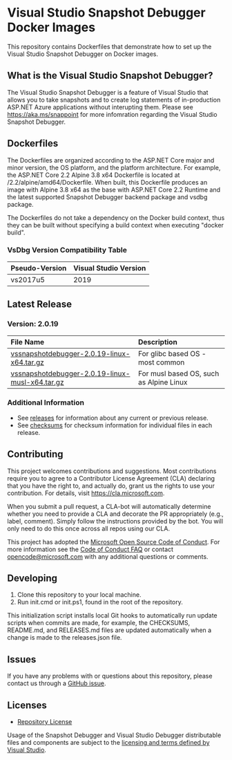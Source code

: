 [//]: # (WARNING! This is a file that is automatically generated from the /templates/README.md.template file.)
[//]: # (DO NOT edit the README.md file directly, otherwise its contents will be automatically overwritten from the template.)
[//]: # (Any intended change to the README.md file must be made in the /templates/README.md.template file.)

# Visual Studio Snapshot Debugger Docker Images

This repository contains Dockerfiles that demonstrate how to set up the Visual Studio Snapshot Debugger on Docker images.

## What is the Visual Studio Snapshot Debugger?

The Visual Studio Snapshot Debugger is a feature of Visual Studio that allows you to take snapshots and to create log statements of in-production ASP.NET Azure
applications without interupting them. Please see https://aka.ms/snappoint for more infomration regarding the Visual Studio Snapshot Debugger.

## Dockerfiles

The Dockerfiles are organized according to the ASP.NET Core major and minor version, the OS platform, and the platform architecture.
For example, the ASP.NET Core 2.2 Alpine 3.8 x64 Dockerfile is located at /2.2/alpine/amd64/Dockerfile. When built, this Dockerfile produces
an image with Alpine 3.8 x64 as the base with ASP.NET Core 2.2 Runtime and the latest supported Snapshot Debugger backend package and vsdbg package.

The Dockerfiles do not take a dependency on the Docker build context, thus they can be built without specifying a build context when executing "docker build".

### VsDbg Version Compatibility Table

Pseudo-Version | Visual Studio Version
:--------------|:-----------
vs2017u5       | 2019

## Latest Release

### Version: 2.0.19
File Name | Description
:---------|:-----------
[vssnapshotdebugger-2.0.19-linux-x64.tar.gz](https://aka.ms/vssnapshotdebugger/release/2.0.19/vssnapshotdebugger-2.0.19-linux-x64.tar.gz) | For glibc based OS - most common
[vssnapshotdebugger-2.0.19-linux-musl-x64.tar.gz](https://aka.ms/vssnapshotdebugger/release/2.0.19/vssnapshotdebugger-2.0.19-linux-musl-x64.tar.gz) | For musl based OS, such as Alpine Linux

### Additional Information

- See [releases](https://github.com/microsoft/vssnapshotdebugger-docker/blob/master/RELEASES.md) for information about any current or previous release.
- See [checksums](https://github.com/microsoft/vssnapshotdebugger-docker/blob/master/CHECKSUMS) for checksum information for individual files in each release.

## Contributing

This project welcomes contributions and suggestions.  Most contributions require you to agree to a
Contributor License Agreement (CLA) declaring that you have the right to, and actually do, grant us
the rights to use your contribution. For details, visit https://cla.microsoft.com.

When you submit a pull request, a CLA-bot will automatically determine whether you need to provide
a CLA and decorate the PR appropriately (e.g., label, comment). Simply follow the instructions
provided by the bot. You will only need to do this once across all repos using our CLA.

This project has adopted the [Microsoft Open Source Code of Conduct](https://opensource.microsoft.com/codeofconduct/).
For more information see the [Code of Conduct FAQ](https://opensource.microsoft.com/codeofconduct/faq/) or
contact [opencode@microsoft.com](mailto:opencode@microsoft.com) with any additional questions or comments.

## Developing

1. Clone this repository to your local machine.
2. Run init.cmd or init.ps1, found in the root of the repository.

This initialization script installs local Git hooks to automatically run update scripts when commits are made,
for example, the CHECKSUMS, README.md, and RELEASES.md files are updated automatically when a change is made to
the releases.json file.

## Issues

If you have any problems with or questions about this repository, please contact us through a
[GitHub issue](https://github.com/microsoft/vssnapshotdebugger-docker/issues).

## Licenses

- [Repository License](https://github.com/microsoft/vssnapshotdebugger-docker/blob/master/LICENSE)

Usage of the Snapshot Debugger and Visual Studio Debugger distributable files and components are subject to the [licensing and terms defined by Visual Studio](https://visualstudio.microsoft.com/license-terms/mlt031719/).
